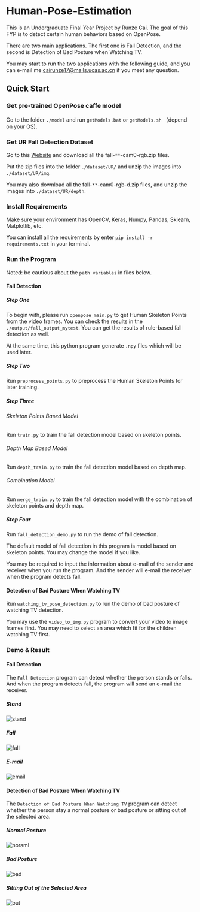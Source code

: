 # Human-Pose-Estimation
This is an Undergraduate Final Year Project by Runze Cai. The goal of this FYP is to detect certain human behaviors based on OpenPose.

There are two main applications. The first one is Fall Detection, and the second is Detection of Bad Posture when Watching TV.

You may start to run the two applications with the following guide, and you can e-mail me <cairunze17@mails.ucas.ac.cn> if you meet any question.  

## Quick Start

### Get pre-trained OpenPose caffe model

Go to the folder `./model` and run `getModels.bat` or `getModels.sh` （depend on your OS).

### Get UR Fall Detection Dataset

Go to this [Website](http://fenix.univ.rzeszow.pl/~mkepski/ds/uf.html) and download all the fall-`**`-cam0-rgb.zip files.

Put the zip files into the folder `./dataset/UR/` and unzip the images into `./dataset/UR/img`.

You may also download all the fall-`**`-cam0-rgb-d.zip files, and unzip the images into `./dataset/UR/depth`.

### Install Requirements

Make sure your environment has OpenCV, Keras, Numpy, Pandas, Sklearn, Matplotlib, etc.

You can install all the requirements by enter `pip install -r requirements.txt` in your terminal.

### Run the Program

Noted: be cautious about the `path variables` in files below.

#### Fall Detection

##### Step One

To begin with, please run `openpose_main.py` to get Human Skeleton Points from the video frames. You can check the results
in the `./output/fall_output_mytest`. You can get the results of rule-based fall detection as well.

At the same time, this python program generate `.npy` files which will be used later.

##### Step Two

Run `preprocess_points.py` to preprocess the Human Skeleton Points for later training.

##### Step Three

###### Skeleton Points Based Model

Run `train.py` to train the fall detection model based on skeleton points.

###### Depth Map Based Model

Run `depth_train.py` to train the fall detection model based on depth map.

###### Combination Model

Run `merge_train.py` to train the fall detection model with the combination of skeleton points and depth map.

##### Step Four

Run `fall_detection_demo.py` to run the demo of fall detection.

The default model of fall detection in this program is model based on skeleton points. You may change the model if you like.

You may be required to input the information about e-mail of the sender and receiver when you run the program.
And the sender will e-mail the receiver when the program detects fall.

#### Detection of Bad Posture When Watching TV

Run `watching_tv_pose_detection.py` to run the demo of bad posture of watching TV detection.

You may use the `video_to_img.py` program to convert your video to image frames first. You may need to select an area which fit for the children watching TV first.

### Demo & Result

#### Fall Detection

The `Fall Detection` program can detect whether the person stands or falls. And when the program detects fall, the program will send an e-mail the receiver.

##### Stand

![stand](https://github.com/RenzoTsai/Human-Pose-Estimation/blob/main/demo/FallDetection_Stand.png?raw=true)

##### Fall

![fall](https://github.com/RenzoTsai/Human-Pose-Estimation/blob/main/demo/FallDetection_Fall.png?raw=true)

##### E-mail

![email](https://github.com/RenzoTsai/Human-Pose-Estimation/blob/main/demo/FallDetection_Email.png?raw=true)

#### Detection of Bad Posture When Watching TV

The `Detection of Bad Posture When Watching TV` program can detect whether the person stay a normal posture or bad posture or sitting out of the selected area.

##### Normal Posture

![noraml](https://github.com/RenzoTsai/Human-Pose-Estimation/blob/main/demo/TV_Normal.jpg?raw=true)

##### Bad Posture

![bad](https://github.com/RenzoTsai/Human-Pose-Estimation/blob/main/demo/TV_BadPose.jpg?raw=true)

##### Sitting Out of the Selected Area

![out](https://github.com/RenzoTsai/Human-Pose-Estimation/blob/main/demo/TV_Out.jpg?raw=true)
